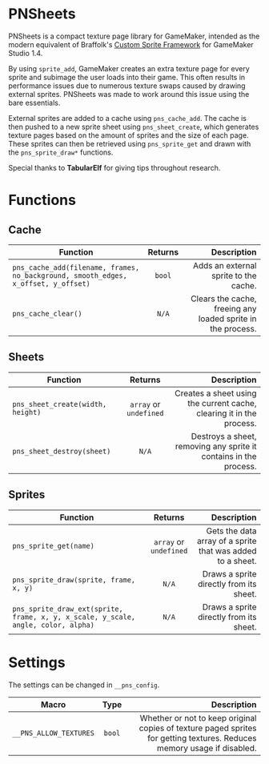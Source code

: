 # PNSheets
PNSheets is a compact texture page library for GameMaker, intended as the 
modern equivalent of Braffolk's [Custom Sprite Framework](https://github.com/GameMakerDiscord/custom-sprite-framework/) 
for GameMaker Studio 1.4.

By using `sprite_add`, GameMaker creates an extra texture page for every sprite 
and subimage the user loads into their game. This often results in performance 
issues due to numerous texture swaps caused by drawing external sprites. 
PNSheets was made to work around this issue using the bare essentials.

External sprites are added to a cache using `pns_cache_add`. The cache is then 
pushed to a new sprite sheet using `pns_sheet_create`, which generates texture 
pages based on the amount of sprites and the size of each page. These sprites 
can then be retrieved using `pns_sprite_get` and drawn with the 
`pns_sprite_draw*` functions.

Special thanks to **TabularElf** for giving tips throughout research.

# Functions
## Cache
| Function                                                                           | Returns | Description                                                 |
| ---------------------------------------------------------------------------------- |:-------:| -----------------------------------------------------------:|
| `pns_cache_add(filename, frames, no_background, smooth_edges, x_offset, y_offset)` | `bool`  | Adds an external sprite to the cache.                       |
| `pns_cache_clear()`                                                                | `N/A`   | Clears the cache, freeing any loaded sprite in the process. |

## Sheets
| Function                          | Returns                | Description                                                          |
| --------------------------------- |:----------------------:| --------------------------------------------------------------------:|
| `pns_sheet_create(width, height)` | `array` or `undefined` | Creates a sheet using the current cache, clearing it in the process. |
| `pns_sheet_destroy(sheet)`        | `N/A`                  | Destroys a sheet, removing any sprite it contains in the process.    |

## Sprites
| Function                                                                          | Returns                | Description                                                |
| --------------------------------------------------------------------------------- |:----------------------:| ----------------------------------------------------------:|
| `pns_sprite_get(name)`                                                            | `array` or `undefined` | Gets the data array of a sprite that was added to a sheet. |
| `pns_sprite_draw(sprite, frame, x, y)`                                            | `N/A`                  | Draws a sprite directly from its sheet.                    |
| `pns_sprite_draw_ext(sprite, frame, x, y, x_scale, y_scale, angle, color, alpha)` | `N/A`                  | Draws a sprite directly from its sheet.                    |

# Settings
The settings can be changed in `__pns_config`.

| Macro                  | Type   | Description                                                                                                             |
| ---------------------- |:------:| -----------------------------------------------------------------------------------------------------------------------:|
| `__PNS_ALLOW_TEXTURES` | `bool` | Whether or not to keep original copies of texture paged sprites for getting textures. Reduces memory usage if disabled. |